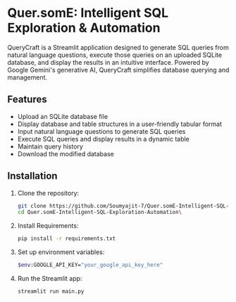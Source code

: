 # Quer.somE: Intelligent SQL Exploration & Automation

QueryCraft is a Streamlit application designed to generate SQL queries from natural language questions, execute those queries on an uploaded SQLite database, and display the results in an intuitive interface. Powered by Google Gemini's generative AI, QueryCraft simplifies database querying and management.

## Features

- Upload an SQLite database file
- Display database and table structures in a user-friendly tabular format
- Input natural language questions to generate SQL queries
- Execute SQL queries and display results in a dynamic table
- Maintain query history
- Download the modified database

## Installation

1. Clone the repository:
   ```bash
   git clone https://github.com/Soumyajit-7/Quer.somE-Intelligent-SQL-Exploration-Automation.git
   cd Quer.somE-Intelligent-SQL-Exploration-Automation\

2. Install Requirements:
   ```bash
   pip install -r requirements.txt
   
3. Set up environment variables:
   ```bash
   $env:GOOGLE_API_KEY="your_google_api_key_here"
   
4. Run the Streamlit app:
   ```bash
   streamlit run main.py

